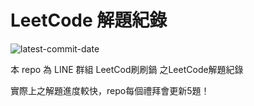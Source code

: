 # LeetCode 解題紀錄

![latest-commit-date](https://img.shields.io/badge/latest--commit--date-2021%2F03%2F28-brightgreen)

本 repo 為 LINE 群組 LeetCod刷刷鍋 之LeetCode解題紀錄

實際上之解題進度較快，repo每個禮拜會更新5題！
